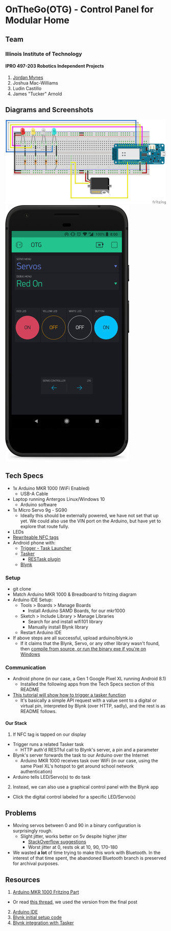 # OnTheGo(OTG) - Control Panel for Modular Home

## Team
### Illinois Institute of Technology
#### IPRO 497-203 Robotics Independent Projects

1. [Jordan Mynes](http://mynes.me)
2. Joshua Mac-Williams
3. Ludin Castillo
4. James "Tucker" Arnold  

## Diagrams and Screenshots
![Fritzing Diagram](https://raw.githubusercontent.com/jmynes/IPRO497-203---OnTheGo/master/pics-and-screenshots/fritzing-diagram.png)
![Mobile Mockup](https://raw.githubusercontent.com/jmynes/IPRO497-203---OnTheGo/master/pics-and-screenshots/mobile-app-mockup.png)

## Tech Specs
* 1x Arduino MKR 1000 (WiFi Enabled)
  * USB-A Cable
* Laptop running Antergos Linux/Windows 10
  * Arduino software
* 1x Micro Servo 9g - SG90
  * Ideally this should be externally powered, we have not set that up yet. We could also use the VIN port on the Arduino, but have yet to explore that route fully.
* LEDs
* [Rewriteable NFC tags](https://www.amazon.com/dp/B00XYVU24G/ref=sspa_dk_detail_6?pd_rd_i=B076B86LWF&pd_rd_wg=joLMI&pd_rd_r=9JGYQP20VXAVRSN1WYPX&pd_rd_w=HmI7w&th=1)
* Android phone with:
  * [Trigger - Task Launcher](https://play.google.com/store/apps/details?id=com.jwsoft.nfcactionlauncher&hl=en)
  * [Tasker](https://play.google.com/store/apps/details?id=net.dinglisch.android.taskerm)
    * [RESTask
    plugin](https://play.google.com/store/apps/details?id=com.freehaha.restask&hl=en)
  * [Blynk](https://play.google.com/store/apps/details?id=cc.blynk)

### Setup
* git clone
* Match Arduino MKR 1000 & Breadboard to fritzing diagram
* Arduino IDE Setup:
  * Tools > Boards > Manage Boards
    * Install Arduino SAMD Boards, for our mkr1000
  * Sketch > Include Library > Manage Libraries
    * Search for and install wifi101 library
    * Manually install Blynk library
  * Restart Arduino IDE
* If above steps are all successful, upload arduino/blynk.io
  * If it claims that the Blynk, Servo, or any other library wasn't found, then [compile from source, or run the binary exe if you're on Windows](https://www.arduino.cc/en/Main/Software)

### Communication
* Android phone (in our case, a Gen 1 Google Pixel XL running Android 8.1)
  * Installed the following apps from the Tech Specs section of this README
* [This tutorial will show how to trigger a tasker function](https://community.blynk.cc/t/tutorial-blynk-and-tasker/5063)
  * It's basically a simple API request with a value sent to a digital or
  virtual pin, interpreted by Blynk (over HTTP, sadly), and the rest is as
  README follows.

#### Our Stack
1. If NFC tag is tapped on our display
  * Trigger runs a related Tasker task
    * HTTP auth'd RESTful call to Blynk's server, a pin and a parameter
  * Blynk's server forwards the task to our Arduino over the Internet
    * Arduino MKR 1000 receives task over WiFi (in our case, using the same Pixel XL's hotspot to get around school network authentication)
  * Arduino tells LED/Servo(s) to do task
2. Instead, we can also use a graphical control panel with the Blynk app
  * Click the digital control labeled for a specific LED/Servo(s)

## Problems
* Moving servos between 0 and 90 in a binary configuration is surprisingly rough.
  * Slight jitter, works better on 5v despite higher jitter
    * [StackOverflow
suggestions](https://electronics.stackexchange.com/questions/77502/is-there-a-way-to-stop-servos-from-shaking)
    * Worst jitter at 0, rests ok at 10, 90, 170-180
* We wasted **a lot** of time trying to make this work with Bluetooth. In the interest of that time spent, the abandoned Bluetooth branch is preserved for archival purposes.

## Resources
1. [Arduino MKR 1000 Fritzing Part](http://forum.fritzing.org/uploads/default/original/2X/4/4b1a613c74f767e53dbd82fd8be1ea16f0981033.fzpz)
  * Or read [this thread](http://forum.fritzing.org/t/mkr1000-fritzing-part/1408/11), we used the version from the final post
2. [Arduino IDE](https://www.arduino.cc/en/Main/Software)
3. [Blynk initial setup code](https://github.com/blynkkk/blynk-library/blob/master/examples/Widgets/LED/LED_Blink/LED_Blink.ino)
4. [Blynk integration with Tasker](https://community.blynk.cc/t/tutorial-blynk-and-tasker/5063)
